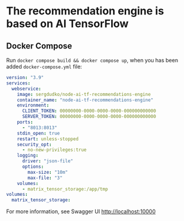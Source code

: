 # The recommendation engine is based on AI TensorFlow

## Docker Compose

Run `docker compose build && docker compose up`, when you has been added `docker-compose.yml` file:

```yaml
version: "3.9"
services:
  webservice:
    image: sergdudko/node-ai-tf-recommendations-engine
    container_name: "node-ai-tf-recommendations-engine"
    environment:
      CLIENT_TOKEN: 00000000-0000-0000-0000-000000000000
      SERVER_TOKEN: 00000000-0000-0000-0000-000000000000
    ports:
      - "8013:8013"
    stdin_open: true
    restart: unless-stopped
    security_opt:
      - no-new-privileges:true
    logging:
      driver: "json-file"
      options:
        max-size: "10m"
        max-file: "3"
    volumes:
      - matrix_tensor_storage:/app/tmp
volumes:
  matrix_tensor_storage:
```

For more information, see Swagger UI [http://localhost:10000](http://localhost:10000)
